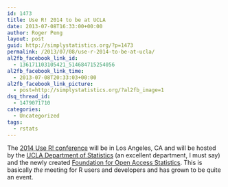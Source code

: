 ```yaml
---
id: 1473
title: Use R! 2014 to be at UCLA
date: 2013-07-08T16:33:00+00:00
author: Roger Peng
layout: post
guid: http://simplystatistics.org/?p=1473
permalink: /2013/07/08/use-r-2014-to-be-at-ucla/
al2fb_facebook_link_id:
  - 136171103105421_514684715254056
al2fb_facebook_link_time:
  - 2013-07-08T20:33:03+00:00
al2fb_facebook_link_picture:
  - post=http://simplystatistics.org/?al2fb_image=1
dsq_thread_id:
  - 1479071710
categories:
  - Uncategorized
tags:
  - rstats
---
```

The [2014 Use R! conference](http://user2014.stat.ucla.edu) will be in Los Angeles, CA and will be hosted by the [UCLA Department of Statistics](http://www.stat.ucla.edu) (an excellent department, I must say) and the newly created [Foundation for Open Access Statistics](http://www.foastat.org). This is basically _the_ meeting for R users and developers and has grown to be quite an event.